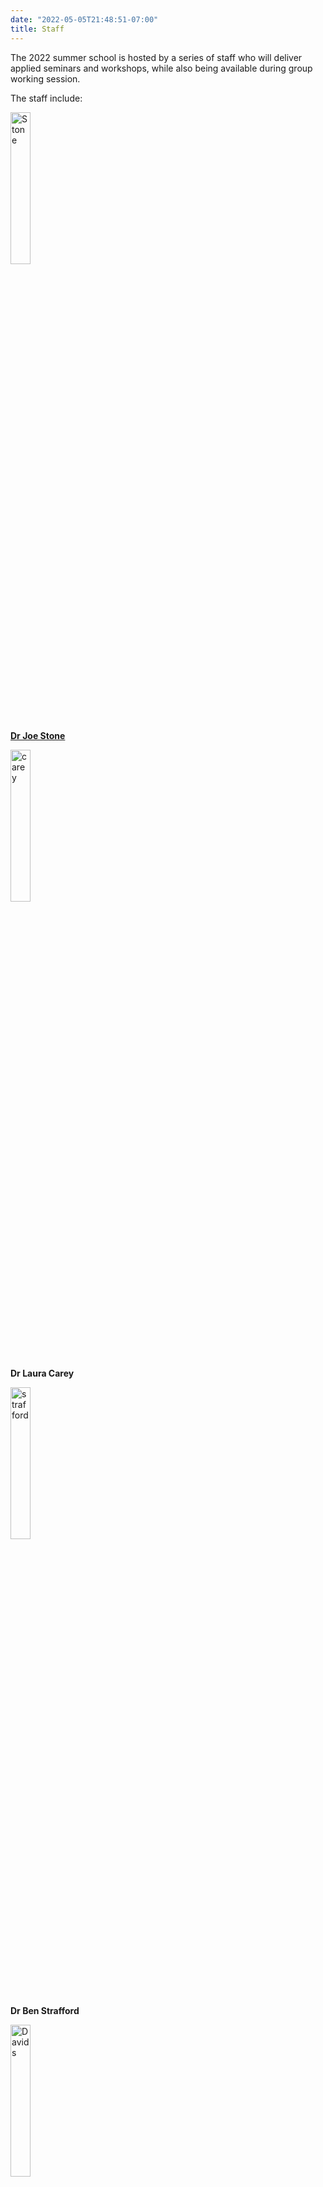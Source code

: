 ```yaml
---
date: "2022-05-05T21:48:51-07:00"
title: Staff 
---
```

The 2022 summer school is hosted by a series of staff who will deliver applied seminars and workshops, while also being available during group working session. 

The staff include:

<img src="/./speakers_files/stone.jpeg" alt="Stone" width="25%"/>

[**Dr Joe Stone**](https://www.shu.ac.uk/about-us/our-people/staff-profiles/joseph-stone)

<img src="/./speakers_files/carey.jpeg" alt="carey" width="25%"/>

**Dr Laura Carey** 

<img src="/./speakers_files/strafford.jpeg" alt="strafford" width="25%"/>

**Dr Ben Strafford**

<img src="/./speakers_files/davids.jpeg" alt="Davids" width="25%"/>

**Professor Keith Davids**


<img src="/./speakers_files/wheat.jpeg" alt="Wheat" width="25%"/>

**Professor Jon Wheat**


<img src="/./speakers_files/ludo.jpeg" alt="Ludo" width="25%"/>

**Professor Ludovic Seifert**




